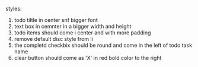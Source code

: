 styles:

1. todo tiltle in center snf bigger font
2. text box in cemnter in a bigger width and height
3. todo items should come i center and with more padding
4. remove default disc style from li
5. the completd checkbix should be round and come in the left of todo task name
6. clear button should come as 'X' in red bold color to the right
